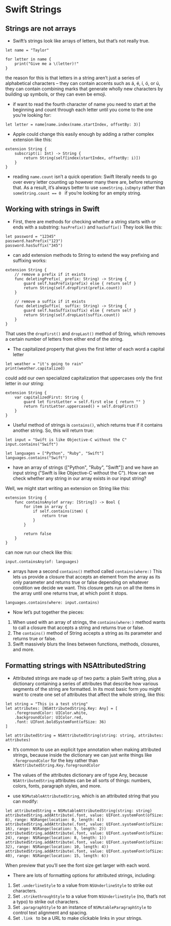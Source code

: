 # Swift Strings

## Strings are not arrays

* Swift’s strings look like arrays of letters, but that’s not really true.
```
let name = "Taylor"

for letter in name {
    print("Give me a \(letter)!"
}
```
the reason for this is that letters in a string aren’t just a series of alphabetical characters – they can contain accents such as á, é, í, ó, or ú, they can contain combining marks that generate wholly new characters by building up symbols, or they can even be emoji.

* if want to read the fourth character of name you need to start at the beginning and count through each letter until you come to the one you’re looking for:
```
let letter = name[name.index(name.startIndex, offsetBy: 3)]
```

* Apple could change this easily enough by adding a rather complex extension like this:
```
extension String {
    subscript(i: Int) -> String {
        return String(self[index(startIndex, offsetBy: i)])
    }
}
```

* reading ```name.count``` isn’t a quick operation: Swift literally needs to go over every letter counting up however many there are, before returning that. As a result, it’s always better to use ```someString.isEmpty``` rather than ```someString.count == 0 ``` if you’re looking for an empty string.

## Working with strings in Swift

* First, there are methods for checking whether a string starts with or ends with a substring: ```hasPrefix()``` and ```hasSuffix()``` They look like this:
```
let password = "12345"
password.hasPrefix("123")
password.hasSuffix("345")
```

* can add extension methods to String to extend the way prefixing and suffixing works:
```
extension String {
    // remove a prefix if it exists
    func deletingPrefix(_ prefix: String) -> String {
        guard self.hasPrefix(prefix) else { return self }
        return String(self.dropFirst(prefix.count))
    }

    // remove a suffix if it exists
    func deletingSuffix(_ suffix: String) -> String {
        guard self.hasSuffix(suffix) else { return self }
        return String(self.dropLast(suffix.count))
    }
}
```
That uses the ```dropFirst()``` and ```dropLast()``` method of String, which removes a certain number of letters from either end of the string.

* The capitalized property that gives the first letter of each word a capital letter
```
let weather = "it's going to rain"
print(weather.capitalized)
```

could add our own specialized capitalization that uppercases only the first letter in our string:
```
extension String {
    var capitalizedFirst: String {
        guard let firstLetter = self.first else { return "" }
        return firstLetter.uppercased() + self.dropFirst()
    }
}
```

* Useful method of strings is ```contains()```, which returns true if it contains another string. So, this will return true:
```
let input = "Swift is like Objective-C without the C"
input.contains("Swift")
```
```
let languages = ["Python", "Ruby", "Swift"]
languages.contains("Swift")
```

* have an array of strings (["Python", "Ruby", "Swift"]) and we have an input string ("Swift is like Objective-C without the C"). How can we check whether any string in our array exists in our input string?

Well, we might start writing an extension on String like this:
```
extension String {
    func containsAny(of array: [String]) -> Bool {
        for item in array {
            if self.contains(item) {
                return true
            }
        }

        return false
    }
}
```
can now run our check like this:
```
input.containsAny(of: languages)
```

* arrays have a second ```contains()``` method called ```contains(where:)``` This lets us provide a closure that accepts an element from the array as its only parameter and returns true or false depending on whatever condition we decide we want. This closure gets run on all the items in the array until one returns true, at which point it stops.
```
languages.contains(where: input.contains)
```
- Now let’s put together the pieces:

1. When used with an array of strings, the ```contains(where:)``` method wants to call a closure that accepts a string and returns true or false.
2. The ```contains()``` method of String accepts a string as its parameter and returns true or false.
3. Swift massively blurs the lines between functions, methods, closures, and more.

## Formatting strings with NSAttributedString

* Attributed strings are made up of two parts:
a plain Swift string, plus a dictionary containing a series of attributes that describe how various segments of the string are formatted.
In its most basic form you might want to create one set of attributes that affect the whole string, like this:
```
let string = "This is a test string"
let attributes: [NSAttributedString.Key: Any] = [
    .foregroundColor: UIColor.white,
    .backgroundColor: UIColor.red,
    .font: UIFont.boldSystemFont(ofSize: 36)
]

let attributedString = NSAttributedString(string: string, attributes: attributes)
```

* It’s common to use an explicit type annotation when making attributed strings, because inside the dictionary we can just write things like ```.foregroundColor``` for the key rather than ```NSAttributedString.Key.foregroundColor```

* The values of the attributes dictionary are of type Any, because ```NSAttributedString``` attributes can be all sorts of things: numbers, colors, fonts, paragraph styles, and more.

* use ```NSMutableAttributedString```, which is an attributed string that you can modify:
```
let attributedString = NSMutableAttributedString(string: string)
attributedString.addAttribute(.font, value: UIFont.systemFont(ofSize: 8), range: NSRange(location: 0, length: 4))
attributedString.addAttribute(.font, value: UIFont.systemFont(ofSize: 16), range: NSRange(location: 5, length: 2))
attributedString.addAttribute(.font, value: UIFont.systemFont(ofSize: 24), range: NSRange(location: 8, length: 1))
attributedString.addAttribute(.font, value: UIFont.systemFont(ofSize: 32), range: NSRange(location: 10, length: 4))
attributedString.addAttribute(.font, value: UIFont.systemFont(ofSize: 40), range: NSRange(location: 15, length: 6))
```
When preview that you’ll see the font size get larger with each word.

* There are lots of formatting options for attributed strings, including:
1. Set ```.underlineStyle``` to a value from ```NSUnderlineStyle``` to strike out characters.
2. Set ```.strikethroughStyle``` to a value from ```NSUnderlineStyle``` (no, that’s not a typo) to strike out characters.
3. Set ```.paragraphStyle``` to an instance of ```NSMutableParagraphStyle``` to control text alignment and spacing.
4. Set ```.link ``` to be a URL to make clickable links in your strings.



